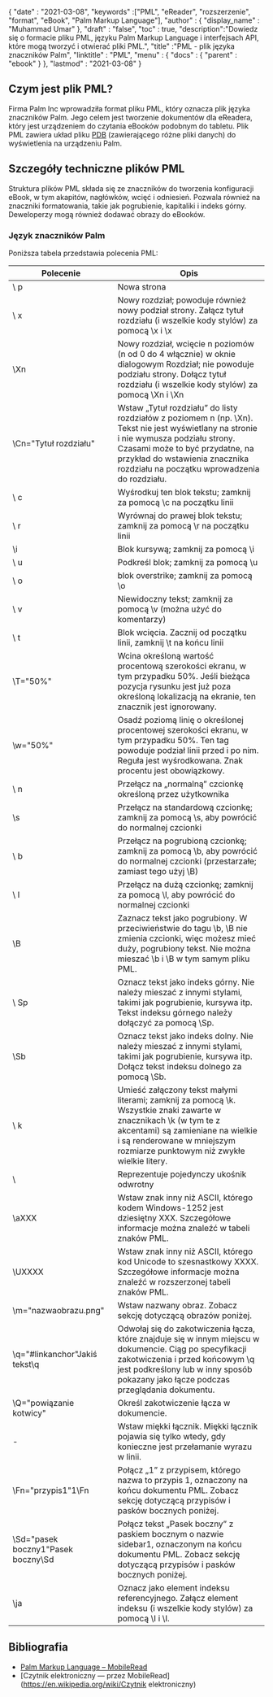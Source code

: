 {
  "date" : "2021-03-08",
  "keywords" :["PML", "eReader", "rozszerzenie", "format", "eBook", "Palm Markup Language"],
  "author" : {
    "display_name" : "Muhammad Umar"
},
  "draft" : "false",
  "toc" : true,
  "description":"Dowiedz się o formacie pliku PML, języku Palm Markup Language i interfejsach API, które mogą tworzyć i otwierać pliki PML.",
  "title" :"PML - plik języka znaczników Palm",
  "linktitle" : "PML",
  "menu" : {
    "docs" : {
      "parent" : "ebook"
}
},
  "lastmod" : "2021-03-08"
}

## Czym jest plik PML?

Firma Palm Inc wprowadziła format pliku PML, który oznacza plik języka znaczników Palm. Jego celem jest tworzenie dokumentów dla eReadera, który jest urządzeniem do czytania eBooków podobnym do tabletu. Plik PML zawiera układ pliku [PDB](/pl/ebook/pdb/) (zawierającego różne pliki danych) do wyświetlenia na urządzeniu Palm.

## Szczegóły techniczne plików PML

Struktura plików PML składa się ze znaczników do tworzenia konfiguracji eBook, w tym akapitów, nagłówków, wcięć i odniesień. Pozwala również na znaczniki formatowania, takie jak pogrubienie, kapitaliki i indeks górny. Deweloperzy mogą również dodawać obrazy do eBooków.

### Język znaczników Palm
Poniższa tabela przedstawia polecenia PML:

|Polecenie|Opis|
---|---|
| \ p | Nowa strona |
| \ x | Nowy rozdział; powoduje również nowy podział strony. Załącz tytuł rozdziału (i wszelkie kody stylów) za pomocą \x i \x |
| \Xn | Nowy rozdział, wcięcie n poziomów (n od 0 do 4 włącznie) w oknie dialogowym Rozdział; nie powoduje podziału strony. Dołącz tytuł rozdziału (i wszelkie kody stylów) za pomocą \Xn i \Xn |
| \Cn="Tytuł rozdziału" | Wstaw „Tytuł rozdziału” do listy rozdziałów z poziomem n (np. \Xn). Tekst nie jest wyświetlany na stronie i nie wymusza podziału strony. Czasami może to być przydatne, na przykład do wstawienia znacznika rozdziału na początku wprowadzenia do rozdziału. |
| \ c | Wyśrodkuj ten blok tekstu; zamknij za pomocą \c na początku linii |
| \ r | Wyrównaj do prawej blok tekstu; zamknij za pomocą \r na początku linii |
| \i| Blok kursywą; zamknij za pomocą \i |
| \ u | Podkreśl blok; zamknij za pomocą \u |
| \ o | blok overstrike; zamknij za pomocą \o |
| \ v | Niewidoczny tekst; zamknij za pomocą \v (można użyć do komentarzy) |
| \ t | Blok wcięcia. Zacznij od początku linii, zamknij \t na końcu linii |
| \T="50%" | Wcina określoną wartość procentową szerokości ekranu, w tym przypadku 50%. Jeśli bieżąca pozycja rysunku jest już poza określoną lokalizacją na ekranie, ten znacznik jest ignorowany. |
| \w="50%" | Osadź poziomą linię o określonej procentowej szerokości ekranu, w tym przypadku 50%. Ten tag powoduje podział linii przed i po nim. Reguła jest wyśrodkowana. Znak procentu jest obowiązkowy. |
| \ n | Przełącz na „normalną” czcionkę określoną przez użytkownika |
| \s | Przełącz na standardową czcionkę; zamknij za pomocą \s, aby powrócić do normalnej czcionki |
| \ b | Przełącz na pogrubioną czcionkę; zamknij za pomocą \b, aby powrócić do normalnej czcionki (przestarzałe; zamiast tego użyj \B) |
| \ l | Przełącz na dużą czcionkę; zamknij za pomocą \l, aby powrócić do normalnej czcionki |
| \B | Zaznacz tekst jako pogrubiony. W przeciwieństwie do tagu \b, \B nie zmienia czcionki, więc możesz mieć duży, pogrubiony tekst. Nie można mieszać \b i \B w tym samym pliku PML. |
| \ Sp | Oznacz tekst jako indeks górny. Nie należy mieszać z innymi stylami, takimi jak pogrubienie, kursywa itp. Tekst indeksu górnego należy dołączyć za pomocą \Sp. |
| \Sb | Oznacz tekst jako indeks dolny. Nie należy mieszać z innymi stylami, takimi jak pogrubienie, kursywa itp. Dołącz tekst indeksu dolnego za pomocą \Sb. |
| \ k | Umieść załączony tekst małymi literami; zamknij za pomocą \k. Wszystkie znaki zawarte w znacznikach \k (w tym te z akcentami) są zamieniane na wielkie i są renderowane w mniejszym rozmiarze punktowym niż zwykłe wielkie litery. |
| \\ | Reprezentuje pojedynczy ukośnik odwrotny |
| \aXXX | Wstaw znak inny niż ASCII, którego kodem Windows-1252 jest dziesiętny XXX. Szczegółowe informacje można znaleźć w tabeli znaków PML. |
| \UXXXX | Wstaw znak inny niż ASCII, którego kod Unicode to szesnastkowy XXXX. Szczegółowe informacje można znaleźć w rozszerzonej tabeli znaków PML. |
| \m="nazwaobrazu.png" | Wstaw nazwany obraz. Zobacz sekcję dotyczącą obrazów poniżej. |
| \q="#linkanchor"Jakiś tekst\q | Odwołaj się do zakotwiczenia łącza, które znajduje się w innym miejscu w dokumencie. Ciąg po specyfikacji zakotwiczenia i przed końcowym \q jest podkreślony lub w inny sposób pokazany jako łącze podczas przeglądania dokumentu. |
| \Q="powiązanie kotwicy" | Określ zakotwiczenie łącza w dokumencie. |
| \- | Wstaw miękki łącznik. Miękki łącznik pojawia się tylko wtedy, gdy konieczne jest przełamanie wyrazu w linii. |
| \Fn="przypis1"1\Fn | Połącz „1” z przypisem, którego nazwa to przypis 1, oznaczony na końcu dokumentu PML. Zobacz sekcję dotyczącą przypisów i pasków bocznych poniżej. |
| \Sd="pasek boczny1"Pasek boczny\Sd | Połącz tekst „Pasek boczny” z paskiem bocznym o nazwie sidebar1, oznaczonym na końcu dokumentu PML. Zobacz sekcję dotyczącą przypisów i pasków bocznych poniżej. |
| \ja | Oznacz jako element indeksu referencyjnego. Załącz element indeksu (i wszelkie kody stylów) za pomocą \I i \I.|
 


## Bibliografia

* [Palm Markup Language – MobileRead](https://wiki.mobileread.com/wiki/EReader)
* [Czytnik elektroniczny — przez MobileRead](https://en.wikipedia.org/wiki/Czytnik elektroniczny)

